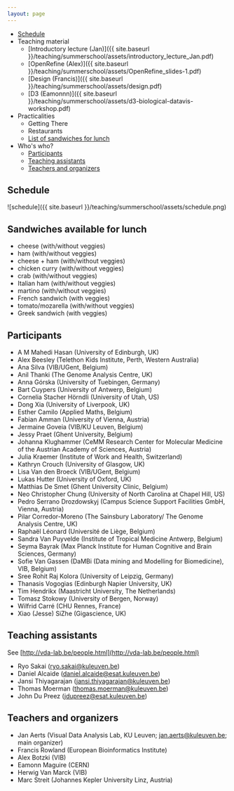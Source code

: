 ```yaml
---
layout: page
---
```

* [Schedule](#schedule)
* Teaching material
  * [Introductory lecture (Jan)]({{ site.baseurl }}/teaching/summerschool/assets/introductory_lecture_Jan.pdf)
  * [OpenRefine (Alex)]({{ site.baseurl }}/teaching/summerschool/assets/OpenRefine_slides-1.pdf)
  * [Design (Francis)]({{ site.baseurl }}/teaching/summerschool/assets/design.pdf)
  * [D3 (Eamonnn)]({{ site.baseurl }}/teaching/summerschool/assets/d3-biological-datavis-workshop.pdf)
* Practicalities
  * Getting There
  * Restaurants
  * [List of sandwiches for lunch](#sandwiches)
* Who's who?
  * [Participants](#participants)
  * [Teaching assistants](#TAs)
  * [Teachers and organizers](#teachers)

<h2 id="schedule">Schedule</h2>

![schedule]({{ site.baseurl }}/teaching/summerschool/assets/schedule.png)

<h2 id="sandwiches">Sandwiches available for lunch</h2>

* cheese (with/without veggies)
* ham (with/without veggies)
* cheese + ham (with/without veggies)
* chicken curry (with/without veggies)
* crab (with/without veggies)
* Italian ham (with/without veggies)
* martino (with/without veggies)
* French sandwich (with veggies)
* tomato/mozarella (with/without veggies)
* Greek sandwich (with veggies)

<h2 id="participants">Participants</h2>

* A M Mahedi Hasan (University of Edinburgh, UK)
* Alex Beesley (Telethon Kids Institute, Perth, Western Australia)
* Ana Silva (VIB/UGent, Belgium)
* Anil Thanki (The Genome Analysis Centre, UK)
* Anna Górska (University of Tuebingen, Germany)
* Bart Cuypers (University of Antwerp, Belgium)
* Cornelia Stacher Hörndli (University of Utah, US)
* Dong Xia (University of Liverpook, UK)
* Esther Camilo (Applied Maths, Belgium)
* Fabian Amman (University of Vienna, Austria)
* Jermaine Goveia (VIB/KU Leuven, Belgium)
* Jessy Praet (Ghent University, Belgium)
* Johanna Klughammer (CeMM Research Center for Molecular Medicine of the Austrian Academy of Sciences, Austria)
* Julia Kraemer (Institute of Work and Health, Switzerland)
* Kathryn Crouch (University of Glasgow, UK)
* Lisa Van den Broeck (VIB/UGent, Belgium)
* Lukas Hutter (University of Oxford, UK)
* Matthias De Smet (Ghent University Clinic, Belgium)
* Neo Christopher Chung (University of North Carolina at Chapel Hill, US)
* Pedro Serrano Drozdowskyj (Campus Science Support Facilities GmbH, Vienna, Austria)
* Pilar Corredor-Moreno (The Sainsbury Laboratory/ The Genome Analysis Centre, UK)
* Raphaël Léonard (Université de Liège, Belgium)
* Sandra Van Puyvelde (Institute of Tropical Medicine Antwerp, Belgium)
* Seyma Bayrak (Max Planck Institute for Human Cognitive and Brain Sciences, Germany)
* Sofie Van Gassen (DaMBi (Data mining and Modelling for Biomedicine), VIB, Belgium)
* Sree Rohit Raj Kolora (University of Leipzig, Germany)
* Thanasis Vogogias (Edinburgh Napier University, UK)
* Tim Hendrikx (Maastricht University, The Netherlands)
* Tomasz Stokowy (University of Bergen, Norway)
* Wilfrid Carré (CHU Rennes, France)
* Xiao (Jesse) SiZhe (Gigascience, UK)

<h2 id="TAs">Teaching assistants</h2>

See [http://vda-lab.be/people.html](http://vda-lab.be/people.html)

* Ryo Sakai (ryo.sakai@kuleuven.be)
* Daniel Alcaide (daniel.alcaide@esat.kuleuven.be)
* Jansi Thiyagarajan (jansi.thiyagarajan@kuleuven.be)
* Thomas Moerman (thomas.moerman@kuleuven.be)
* John Du Preez (jdupreez@esat.kuleuven.be)

<h2 id="teachers">Teachers and organizers</h2>

* Jan Aerts (Visual Data Analysis Lab, KU Leuven; jan.aerts@kuleuven.be; main organizer)
* Francis Rowland (European Bioinformatics Institute)
* Alex Botzki (VIB)
* Eamonn Maguire (CERN)
* Herwig Van Marck (VIB)
* Marc Streit (Johannes Kepler University Linz, Austria)